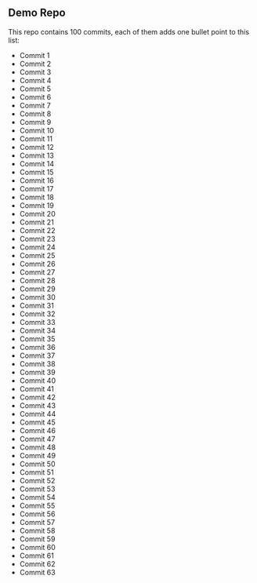 ## Demo Repo

This repo contains 100 commits, each of them adds one bullet point to this list:

* Commit 1
* Commit 2
* Commit 3
* Commit 4
* Commit 5
* Commit 6
* Commit 7
* Commit 8
* Commit 9
* Commit 10
* Commit 11
* Commit 12
* Commit 13
* Commit 14
* Commit 15
* Commit 16
* Commit 17
* Commit 18
* Commit 19
* Commit 20
* Commit 21
* Commit 22
* Commit 23
* Commit 24
* Commit 25
* Commit 26
* Commit 27
* Commit 28
* Commit 29
* Commit 30
* Commit 31
* Commit 32
* Commit 33
* Commit 34
* Commit 35
* Commit 36
* Commit 37
* Commit 38
* Commit 39
* Commit 40
* Commit 41
* Commit 42
* Commit 43
* Commit 44
* Commit 45
* Commit 46
* Commit 47
* Commit 48
* Commit 49
* Commit 50
* Commit 51
* Commit 52
* Commit 53
* Commit 54
* Commit 55
* Commit 56
* Commit 57
* Commit 58
* Commit 59
* Commit 60
* Commit 61
* Commit 62
* Commit 63

